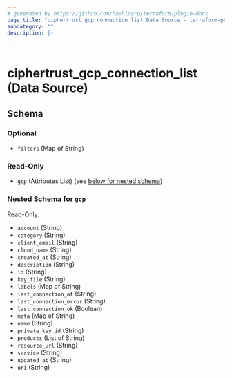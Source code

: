 ```yaml
---
# generated by https://github.com/hashicorp/terraform-plugin-docs
page_title: "ciphertrust_gcp_connection_list Data Source - terraform-provider-ciphertrust"
subcategory: ""
description: |-
  
---
```


# ciphertrust_gcp_connection_list (Data Source)





<!-- schema generated by tfplugindocs -->
## Schema

### Optional

- `filters` (Map of String)

### Read-Only

- `gcp` (Attributes List) (see [below for nested schema](#nestedatt--gcp))

<a id="nestedatt--gcp"></a>
### Nested Schema for `gcp`

Read-Only:

- `account` (String)
- `category` (String)
- `client_email` (String)
- `cloud_name` (String)
- `created_at` (String)
- `description` (String)
- `id` (String)
- `key_file` (String)
- `labels` (Map of String)
- `last_connection_at` (String)
- `last_connection_error` (String)
- `last_connection_ok` (Boolean)
- `meta` (Map of String)
- `name` (String)
- `private_key_id` (String)
- `products` (List of String)
- `resource_url` (String)
- `service` (String)
- `updated_at` (String)
- `uri` (String)
